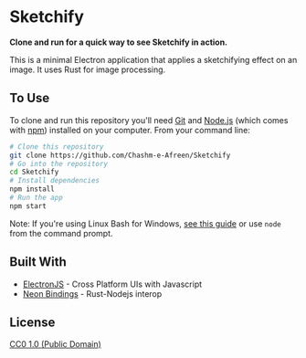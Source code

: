 # Sketchify

**Clone and run for a quick way to see Sketchify in action.**

This is a minimal Electron application that applies a sketchifying effect on an image. It uses Rust for image processing.

<!-- **Use this app along with the [Electron API Demos](https://electronjs.org/#get-started) app for API code examples to help you get started.**

A basic Electron application needs just these files:

- `package.json` - Points to the app's main file and lists its details and dependencies.
- `main.js` - Starts the app and creates a browser window to render HTML. This is the app's **main process**.
- `index.html` - A web page to render. This is the app's **renderer process**.

You can learn more about each of these components within the [Quick Start Guide](https://electronjs.org/docs/tutorial/quick-start). -->

## To Use

To clone and run this repository you'll need [Git](https://git-scm.com) and [Node.js](https://nodejs.org/en/download/) (which comes with [npm](http://npmjs.com)) installed on your computer. From your command line:

```bash
# Clone this repository
git clone https://github.com/Chashm-e-Afreen/Sketchify
# Go into the repository
cd Sketchify
# Install dependencies
npm install
# Run the app
npm start
```

Note: If you're using Linux Bash for Windows, [see this guide](https://www.howtogeek.com/261575/how-to-run-graphical-linux-desktop-applications-from-windows-10s-bash-shell/) or use `node` from the command prompt.

## Built With

- [ElectronJS](https://electronjs.org/docs) - Cross Platform UIs with Javascript
- [Neon Bindings](https://neon-bindings.com/) - Rust-Nodejs interop

## License

[CC0 1.0 (Public Domain)](LICENSE.md)
